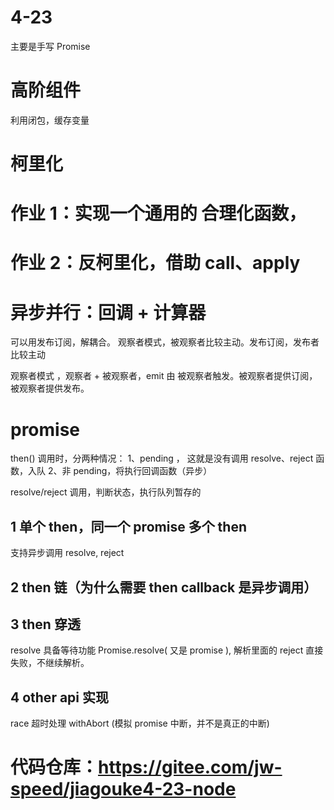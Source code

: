 # 4-23

主要是手写 Promise

# 高阶组件

利用闭包，缓存变量

# 柯里化

# 作业 1：实现一个通用的 合理化函数，

# 作业 2：反柯里化，借助 call、apply

# 异步并行：回调 + 计算器

可以用发布订阅，解耦合。
观察者模式，被观察者比较主动。发布订阅，发布者比较主动

观察者模式 ，观察者 + 被观察者，emit 由 被观察者触发。被观察者提供订阅， 被观察者提供发布。

# promise

then() 调用时，分两种情况：
1、pending ， 这就是没有调用 resolve、reject 函数，入队
2、非 pending，将执行回调函数（异步）

resolve/reject 调用，判断状态，执行队列暂存的

## 1 单个 then，同一个 promise 多个 then

支持异步调用 resolve, reject

## 2 then 链（为什么需要 then callback 是异步调用）

## 3 then 穿透

resolve 具备等待功能 Promise.resolve( 又是 promise ), 解析里面的
reject 直接失败，不继续解析。

## 4 other api 实现

race 超时处理
withAbort (模拟 promise 中断，并不是真正的中断)

# 代码仓库：https://gitee.com/jw-speed/jiagouke4-23-node
